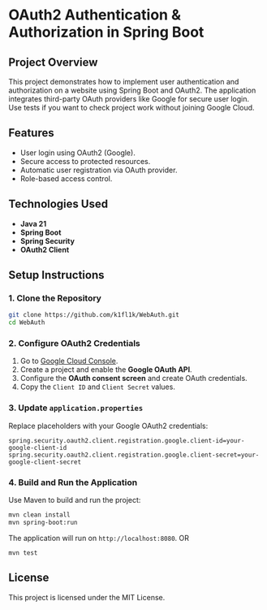 # **OAuth2 Authentication & Authorization in Spring Boot**

## **Project Overview**
This project demonstrates how to implement user authentication and authorization on a website using Spring Boot and OAuth2. 
The application integrates third-party OAuth providers like Google for secure user login.
Use tests if you want to check project work without joining Google Cloud.

## **Features**
- User login using OAuth2 (Google).
- Secure access to protected resources.
- Automatic user registration via OAuth provider.
- Role-based access control.

## **Technologies Used**
- **Java 21**
- **Spring Boot**
- **Spring Security**
- **OAuth2 Client**

## **Setup Instructions**

### **1. Clone the Repository**
```bash
git clone https://github.com/k1fl1k/WebAuth.git
cd WebAuth
```

### **2. Configure OAuth2 Credentials**
1. Go to [Google Cloud Console](https://console.cloud.google.com/).
2. Create a project and enable the **Google OAuth API**.
3. Configure the **OAuth consent screen** and create OAuth credentials.
4. Copy the `Client ID` and `Client Secret` values.

### **3. Update `application.properties`**
Replace placeholders with your Google OAuth2 credentials:

```properties
spring.security.oauth2.client.registration.google.client-id=your-google-client-id
spring.security.oauth2.client.registration.google.client-secret=your-google-client-secret
```

### **4. Build and Run the Application**
Use Maven to build and run the project:

```bash
mvn clean install
mvn spring-boot:run
```
The application will run on `http://localhost:8080`.
OR
```
mvn test
```

## **License**
This project is licensed under the MIT License.
